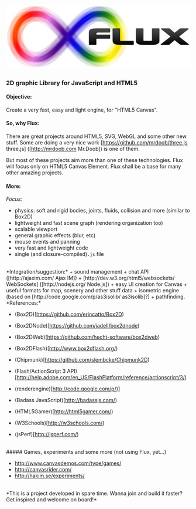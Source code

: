 ![](/visual/flux_logo.jpg)
==========================

### 2D graphic Library for JavaScript and HTML5



#### Objective:
Create a very fast, easy and light engine, for "HTML5 Canvas".
<br />
#### So, why Flux:
There are great projects around HTML5, SVG, WebGL and some other new stuff. Some are doing a very nice work [https://github.com/mrdoob/three.js three.js] ([http://mrdoob.com Mr.Doob]) is one of them.

But most of these projects aim more than one of these technologies. Flux will focus only on HTML5 Canvas Element. Flux shall be a base for many other amazing projects.
<br />
#### More:

*Focus:*

+ physics: soft and rigid bodies, joints, fluids, collision and more (similar to Box2D)
+ lightweight and fast scene graph (rendering organization too)
+ scalable viewport
+ general graphic effects (blur, etc)
+ mouse events and panning
+ very fast and lightweight code
+ single (and closure-compiled)`.js` file

<br />
*Integration/suggestion:*
+ sound management
+ chat API ([http://ajaxim.com/ Ajax IM])
+ [http://dev.w3.org/html5/websockets/ WebSockets] ([http://nodejs.org/ Node.js])
+ easy UI creation for Canvas
+ useful formats for map, scenery and other stuff data
+ isometric engine (based on [http://code.google.com/p/as3isolib/ as3isolib]?)
+ pathfinding.

<br />
*References:*

+ (Box2D)[https://github.com/erincatto/Box2D)
+ (Box2DNode)[https://github.com/jadell/box2dnode)
+ (Box2DWeb)[https://github.com/hecht-software/box2dweb)
+ (Box2DFlash)[http://www.box2dflash.org/)
+ (Chipmunk)[https://github.com/slembcke/Chipmunk2D)
+ (Flash/ActionScript 3 API)[http://help.adobe.com/en_US/FlashPlatform/reference/actionscript/3/)
+ (renderengine)[http://code.google.com/p/)]

+ (Badass JavaScript)[http://badassjs.com/)
+ (HTML5Gamer)[http://html5gamer.com/)
+ (W3Schools)[http://w3schools.com/)
+ (jsPerf)[http://jsperf.com/)

<br/>
##### Games, experiments and some more (not using Flux, yet...)

+ http://www.canvasdemos.com/type/games/
+ http://canvasrider.com/
+ http://hakim.se/experiments/

<br />
*This is a project developed in spare time. Wanna join and build it faster? Get inspired and welcome on board!*
